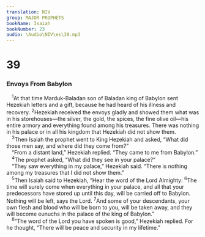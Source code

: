 ```yaml
---
translation: NIV
group: MAJOR PROPHETS
bookName: Isaiah 
bookNumber: 23
audio: \Audio\NIV\es\39.mp3
---
```


<div class="title"><h1>39</h1><h3>Envoys From Babylon </h3></div>
<span class="verse es_39_1"> <sup>1</sup>At that time Marduk-Baladan son of Baladan king of Babylon sent Hezekiah letters and a gift, because he had heard of his illness and recovery. </span>
<span class="verse es_39_2"><sup>2</sup>Hezekiah received the envoys gladly and showed them what was in his storehouses—the silver, the gold, the spices, the fine olive oil—his entire armory and everything found among his treasures. There was nothing in his palace or in all his kingdom that Hezekiah did not show them. <br/></span>
<span class="verse es_39_3"> <sup>3</sup>Then Isaiah the prophet went to King Hezekiah and asked, “What did those men say, and where did they come from?” <br/> “From a distant land,” Hezekiah replied. “They came to me from Babylon.” <br/></span>
<span class="verse es_39_4"> <sup>4</sup>The prophet asked, “What did they see in your palace?” <br/> “They saw everything in my palace,” Hezekiah said. “There is nothing among my treasures that I did not show them.” <br/></span>
<span class="verse es_39_5"> <sup>5</sup>Then Isaiah said to Hezekiah, “Hear the word of the Lord Almighty: </span>
<span class="verse es_39_6"><sup>6</sup>The time will surely come when everything in your palace, and all that your predecessors have stored up until this day, will be carried off to Babylon. Nothing will be left, says the Lord. </span>
<span class="verse es_39_7"><sup>7</sup>And some of your descendants, your own flesh and blood who will be born to you, will be taken away, and they will become eunuchs in the palace of the king of Babylon.” <br/></span>
<span class="verse es_39_8"> <sup>8</sup>“The word of the Lord you have spoken is good,” Hezekiah replied. For he thought, “There will be peace and security in my lifetime.” <br/></span>
